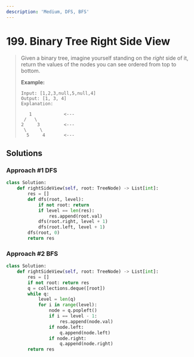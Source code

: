```yaml
---
description: 'Medium, DFS, BFS'
---
```


# 199. Binary Tree Right Side View

> Given a binary tree, imagine yourself standing on the _right_ side of it, return the values of the nodes you can see ordered from top to bottom.
>
> **Example:**
>
> ```text
> Input: [1,2,3,null,5,null,4]
> Output: [1, 3, 4]
> Explanation:
>
>    1            <---
>  /   \
> 2     3         <---
>  \     \
>   5     4       <---
> ```

## Solutions

### Approach \#1 DFS

```python
class Solution:
    def rightSideView(self, root: TreeNode) -> List[int]:
        res = []
        def dfs(root, level):
            if not root: return
            if level == len(res):
                res.append(root.val)
            dfs(root.right, level + 1)
            dfs(root.left, level + 1)
        dfs(root, 0)
        return res
```

### Approach \#2 BFS

```python
class Solution:
    def rightSideView(self, root: TreeNode) -> List[int]:
        res = []
        if not root: return res
        q = collections.deque([root])
        while q:
            level = len(q)
            for i in range(level):
                node = q.popleft()
                if i == level - 1:
                    res.append(node.val)
                if node.left:
                    q.append(node.left)
                if node.right:
                    q.append(node.right)
        return res
```

